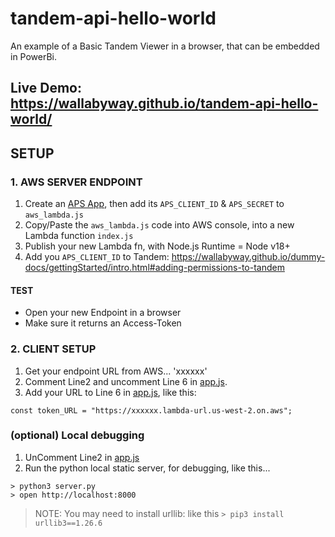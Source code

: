 # tandem-api-hello-world
An example of a Basic Tandem Viewer in a browser, that can be embedded in PowerBi. 

## Live Demo: https://wallabyway.github.io/tandem-api-hello-world/



## SETUP

### 1. AWS SERVER ENDPOINT

1. Create an [APS App](https://tutorials.autodesk.io), then add its `APS_CLIENT_ID` & `APS_SECRET` to `aws_lambda.js`
2. Copy/Paste the `aws_lambda.js` code into AWS console, into a new Lambda function `index.js`
3. Publish your new Lambda fn, with Node.js Runtime = Node v18+
4. Add you `APS_CLIENT_ID` to Tandem: https://wallabyway.github.io/dummy-docs/gettingStarted/intro.html#adding-permissions-to-tandem

#### TEST 
- Open your new Endpoint in a browser
- Make sure it returns an Access-Token


### 2. CLIENT SETUP


1. Get your endpoint URL from AWS... 'xxxxxx'
2. Comment Line2 and uncomment Line 6 in [app.js](app.jsL6).
3. Add your URL to Line 6 in [app.js](app.jsL6), like this:

```
const token_URL = "https://xxxxxx.lambda-url.us-west-2.on.aws";
```


### (optional) Local debugging

1. UnComment Line2 in [app.js](app.jsL2)
2. Run the python local static server, for debugging, like this...

```
> python3 server.py
> open http://localhost:8000
```

> NOTE: You may need to install urllib: like this `> pip3 install urllib3==1.26.6`

